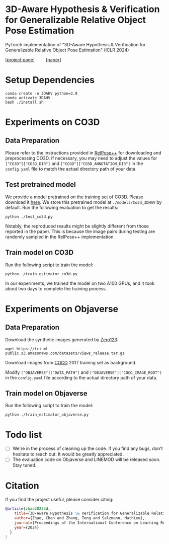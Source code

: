 # 3D-Aware Hypothesis & Verification for Generalizable Relative Object Pose Estimation
PyTorch implementation of "3D-Aware Hypothesis & Verification for Generalizable Relative Object Pose Estimation" (ICLR 2024)

[[project page](https://sailor-z.github.io/projects/ICLR2024_3DAHV.html)] &nbsp; &nbsp; &nbsp; &nbsp; [[paper](https://arxiv.org/pdf/2310.03534.pdf)]

# Setup Dependencies
```
conda create -n 3DAHV python=3.9
conda activate 3DAHV
bash ./install.sh
```

# Experiments on CO3D

## Data Preparation
Please refer to the instructions provided in [RelPose++](https://github.com/amyxlase/relpose-plus-plus/tree/main?tab=readme-ov-file#pre-processing-co3d) for downloading and preprocessing CO3D. If necessary, you may need to adjust the values for `["CO3D"]["CO3D_DIR"]` and `["CO3D"]["CO3D_ANNOTATION_DIR"]` in the `config.yaml` file to match the actual directory path of your data.

## Test pretrained model
We provide a model pretrained on the training set of CO3D. Please download it [here](https://drive.google.com/file/d/1lxVnY8o3_pzGqejJO4kLO7OV7R3XnHw8/view?usp=sharing). We store this pretrained model at `./models/Co3d_3DHAV` by default.
Run the following evaluation to get the results:
```
python ./test_co3d.py
```
Notably, the reproduced results might be slightly different from those reported in the paper. This is because the image pairs during testing are randomly sampled in the RelPose++ implementation.

## Train model on CO3D
Run the following script to train the model:
```
python ./train_estimator_co3d.py
```
In our experiments, we trained the model on two A100 GPUs, and it took about two days to complete the training process.

# Experiments on Objaverse

## Data Preparation
Download the synthetic images generated by [Zero123](https://github.com/cvlab-columbia/zero123):

```
wget https://tri-ml-public.s3.amazonaws.com/datasets/views_release.tar.gz
```

Download images from [COCO](https://cocodataset.org/#download) 2017 training set as background.

Modify `["OBJAVERSE"]["DATA_PATH"]` and `["OBJAVERSE"]["COCO_IMAGE_ROOT"]` in the `config.yaml` file according to the actual directory path of your data.

## Train model on Objaverse
Run the following script to train the model:
```
python ./train_estimator_objaverse.py
```

# Todo list
- [ ] We're in the process of cleaning up the code. If you find any bugs, don't hesitate to reach out. It would be greatly appreciated.
- [ ] The evaluation code on Objaverse and LINEMOD will be released soon. Stay tuned.

# Citation
If you find the project useful, please consider citing:
```bibtex
@article{zhao20233d,
    title={3D-Aware Hypothesis \& Verification for Generalizable Relative Object Pose Estimation},
    author={Zhao, Chen and Zhang, Tong and Salzmann, Mathieu},
    journal={Proceedings of the International Conference on Learning Representations},
    year={2024}
  }
}
```
